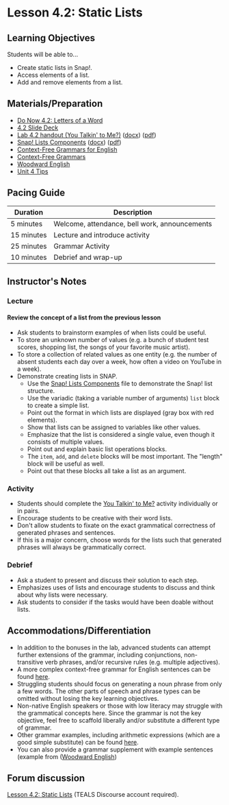 # Lesson 4.2: Static Lists

## Learning Objectives

Students will be able to...

* Create static lists in Snap!.
* Access elements of a list.
* Add and remove elements from a list.

## Materials/Preparation

* [Do Now 4.2: Letters of a Word](do_now_42.md)
* [4.2 Slide Deck](https://github.com/TEALSK12/introduction-to-computer-science/raw/master/slidedecks/TEALS%20SNAP%204.2.pptx)
* [Lab 4.2 handout (You Talkin' to Me?)](lab_42.md) ([docx](https://github.com/TEALSK12/introduction-to-computer-science/raw/master/Unit%204%20Word/Lab%204.2%20You%20Talkin%20To%20Me.docx)) ([pdf](https://github.com/TEALSK12/introduction-to-computer-science/raw/master/Unit%204%20PDF/Lab%204.2%20You%20Talkin%20To%20Me.pdf))
* [Snap! Lists Components](https://github.com/TEALSK12/introduction-to-computer-science/blob/master/Unit%204%20Word/SNAP%20Lists%20Components.docx?raw=true) ([docx](https://github.com/TEALSK12/introduction-to-computer-science/blob/master/Unit%204%20Word/SNAP%20Lists%20Components.docx?raw=true)) ([pdf](https://github.com/TEALSK12/introduction-to-computer-science/raw/master/Unit%204%20PDF/SNAP%20Lists%20Components.pdf))
* [Context-Free Grammars for English](http://www.cs.uccs.edu/~jkalita/work/cs589/2013/12Grammars.pdf)
* [Context-Free Grammars](https://www.cs.rochester.edu/~nelson/courses/csc_173/grammars/cfg.html)
* [Woodward English](https://www.woodwardenglish.com/wp-content/uploads/2018/01/parts-of-speech-english.jpg)
* [Unit 4 Tips](unit_4_tips.md)

## Pacing Guide

| Duration   | Description                                   |
| ---------- | --------------------------------------------- |
| 5 minutes  | Welcome, attendance, bell work, announcements |
| 15 minutes | Lecture and introduce activity                |
| 25 minutes | Grammar Activity                              |
| 10 minutes | Debrief and wrap-up                           |

## Instructor's Notes

### Lecture

#### Review the concept of a list from the previous lesson

* Ask students to brainstorm examples of when lists could be useful.
* To store an unknown number of values (e.g. a bunch of student test scores, shopping list, the songs of your favorite music artist).
* To store a collection of related values as one entity (e.g. the number of absent students each day over a week, how often a video on YouTube in a week).
* Demonstrate creating lists in SNAP.
  * Use the [Snap! Lists Components](https://github.com/TEALSK12/introduction-to-computer-science/blob/master/Unit%204%20Word/SNAP%20Lists%20Components.docx?raw=true) file to demonstrate the Snap! list structure.
  * Use the variadic (taking a variable number of arguments) `list` block to create a simple list.
  * Point out the format in which lists are displayed (gray box with red elements).
  * Show that lists can be assigned to variables like other values.
  * Emphasize that the list is considered a single value, even though it consists of multiple values.
  * Point out and explain basic list operations blocks.
  * The `item`, `add`, and `delete` blocks will be most important.  The "length" block will be useful as well.
  * Point out that these blocks all take a list as an argument.

### Activity

* Students should complete the [You Talkin' to Me?](lab_42.md) activity individually or in pairs.
* Encourage students to be creative with their word lists.
* Don't allow students to fixate on the exact grammatical correctness of generated phrases and sentences.
* If this is a major concern, choose words for the lists such that generated phrases will always be grammatically correct.

### Debrief

* Ask a student to present and discuss their solution to each step.
* Emphasizes uses of lists and encourage students to discuss and think about why lists were necessary.
* Ask students to consider if the tasks would have been doable without lists.

## Accommodations/Differentiation

* In addition to the bonuses in the lab, advanced students can attempt further extensions of the grammar, including conjunctions, non-transitive verb phrases, and/or recursive rules (e.g. multiple adjectives).  
* A more complex context-free grammar for English sentences can be found [here](http://www.cs.uccs.edu/~jkalita/work/cs589/2013/12Grammars.pdf).
* Struggling students should focus on generating a noun phrase from only a few words. The other parts of speech and phrase types can be omitted without losing the key learning objectives.
* Non-native English speakers or those with low literacy may struggle with the grammatical concepts here.  Since the grammar is not the key objective, feel free to scaffold liberally and/or substitute a different type of grammar.
* Other grammar examples, including arithmetic expressions (which are a good simple substitute) can be found [here](https://www.cs.rochester.edu/~nelson/courses/csc_173/grammars/cfg.html).
* You can also provide a grammar supplement with example sentences (example from ([Woodward English](https://www.woodwardenglish.com/wp-content/uploads/2018/01/parts-of-speech-english.jpg))

## Forum discussion

[Lesson 4.2: Static Lists](http://forums.tealsk12.org/c/intro-unit-4-lists/lesson-4-2-static-lists) (TEALS Discourse account required).
